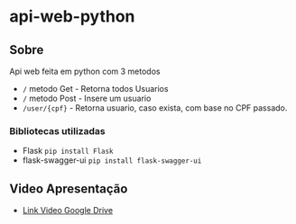 # api-web-python
## Sobre
Api web feita em python com 3 metodos
- `/` metodo Get - Retorna todos Usuarios
- `/` metodo Post - Insere um usuario
- `/user/{cpf}` - Retorna usuario, caso exista, com base no CPF passado.

### Bibliotecas utilizadas
- Flask `pip install Flask`
- flask-swagger-ui  `pip install flask-swagger-ui`

## Video Apresentação
- [Link Video Google Drive](https://drive.google.com/file/d/1GXNrWb4Dy9jR-eRjs0QYsvl-VHPSuJU0/view?usp=sharing)
